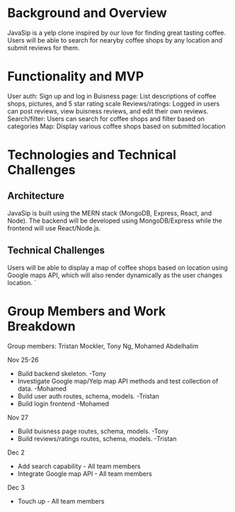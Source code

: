 # Background and Overview

JavaSip is a yelp clone inspired by our love for finding great tasting coffee. Users will be able to search for nearyby coffee shops by any location and submit reviews for them. 

# Functionality and MVP

User auth: Sign up and log in
Buisness page: List descriptions of coffee shops, pictures, and 5 star rating scale 
Reviews/ratings: Logged in users can post reviews, view buisness reviews, and edit their own reviews.  
Search/filter: Users can search for coffee shops and filter based on categories 
Map: Display various coffee shops based on submitted location

# Technologies and Technical Challenges

## Architecture

JavaSip is built using the MERN stack (MongoDB, Express, React, and Node). The backend will be developed using MongoDB/Express while the frontend will use React/Node.js.

## Technical Challenges

Users will be able to display a map of coffee shops based on location using Google maps API, which will also render dynamically as the user changes location. 
`
# Group Members and Work Breakdown

Group members: Tristan Mockler, Tony Ng, Mohamed Abdelhalim

Nov 25-26
* Build backend skeleton. -Tony
* Investigate Google map/Yelp map API methods and test collection of data. -Mohamed
* Build user auth routes, schema, models. -Tristan
* Build login frontend -Mohamed

Nov 27
* Build buisness page routes, schema, models. -Tony
* Build reviews/ratings routes, schema, models. -Tristan

Dec 2
* Add search capability - All team members
* Integrate Google map API - All team members

Dec 3
* Touch up - All team members

